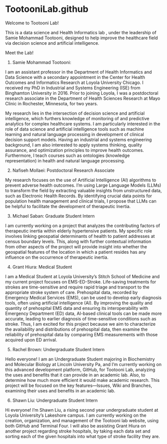 # TootooniLab.github
Welcome to Tootooni Lab! 

This is a data science and Health Informatics lab , under the leadership of Samie Mohammad Tootooni, designed to help improve the healthcare field via decision science and artificial intelligence. 

Meet the Lab!

1. Samie Mohammad Tootooni:

I am an assistant professor in the Department of Health Informatics and Data Science with a secondary appointment in the Center for Health Outcomes and Informatics Research at Loyola University Chicago. I received my PhD in Industrial and Systems Engineering (ISE) from Binghamton University in 2016. Prior to joining Loyola, I was a postdoctoral research associate in the Department of Health Sciences Research at Mayo Clinic in Rochester, Minnesota, for two years.

My research lies in the intersection of decision science and artificial intelligence, which furthers knowledge of monitoring of and predictive analytics for complex healthcare systems. I am particularly interested in the role of data science and artificial intelligence tools such as machine learning and natural language processing in development of clinical decision support models. Having an industrial and systems engineering background, I am also interested to apply systems thinking, quality assurance, and optimization principles to improve health outcomes. Furthermore, I teach courses such as ontologies (knowledge representation) in health and natural language processing.


2. Nafiseh Mollaei:
Postdoctoral Research Associate 

 My research focuses on the use of Artificial Intelligence (AI) algorithms to prevent adverse health outcomes. I’m using Large Language Models (LLMs) to transform the field by extracting valuable insights from unstructured data, such as Electronic Health Records. By identifying crucial data points for population health management and clinical trials, I propose that LLMs can be helpful to facilitate the development of therapeutic Inertia.

3. Michael Saban:
Graduate Student Intern

I am currently working on a project that analyzes the contributing factors of therapeutic inertia within elderly hypertensive patients. My specific role involves linking geospatial determinants of health to patient addresses at census boundary levels. This, along with further contextual information from other aspects of the project will provide insight into whether the geospatial features of the location in which a patient resides has any influence on the occurrence of therapeutic inertia.

4. Grant Hiura: 
Medical Student 

 I am a Medical Student at Loyola University’s Stitch School of Medicine and my current project focuses on EMS-ED-Stroke. Life-saving treatments for strokes are time-sensitive and require rapid triage and transport to the appropriate stroke system of care. Prehospital data, recorded by Emergency Medical Services (EMS), can be used to develop early diagnosis tools, often using artificial intelligence (AI). By improving the quality and quantity of prehospital EMS data and ensuring its interoperability with Emergency Department (ED) data, AI-based clinical tools can be made more accurate, leading to earlier diagnosis of time-sensitive conditions such as stroke. Thus, I am excited for this project because we aim to characterize the availability and distributions of prehospital data, then examine the reliability of prehospital data by comparing EMS measurements with those acquired upon ED arrival.

5. Rachel Brown:
Undergraduate Student Intern 

Hello everyone! I am an Undergraduate Student majoring in Biochemistry and Molecular Biology at Lincoln University Pa, and I’m currently working on this advanced development platform, GitHub, for Tootooni Lab, analyzing the uses and benefits that it can provide in an academic lab. Also, to determine how much more efficient it would make academic research. This project will be focused on the key features—Issues, Wiki and Branches, examining their uses and benefits in an academic lab. 

6. Shawn Liu:
Undergraduate Student Intern

Hi everyone! I’m Shawn Liu, a rising second year undergraduate student at Loyola University’s Lakeshore campus.  I am currently working on the creation, organization, and management of the Tootooni lab website, using both GitHub and Terminal Four. I will also be assisting Grant Hiura on another project regarding stroke hospitals, by taking each data set and sorting each of the given hospitals into what type of stroke facility they are.
